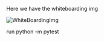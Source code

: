 Here we have the whiteboarding img 

![WhiteBoardingImg](../../../assets/stackch2.png)

run python -m pytest